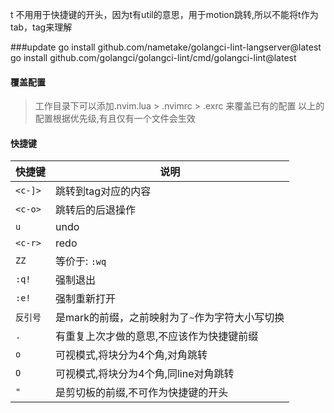 t 不用用于快捷键的开头，因为t有util的意思，用于motion跳转,所以不能将t作为tab，tag来理解


###update
go install github.com/nametake/golangci-lint-langserver@latest
go install github.com/golangci/golangci-lint/cmd/golangci-lint@latest

#### 覆盖配置
>工作目录下可以添加.nvim.lua > .nvimrc > .exrc 来覆盖已有的配置
>以上的配置根据优先级,有且仅有一个文件会生效


#### 快捷键
|快捷键|说明|
|---|---|
|`<c-]>`|跳转到tag对应的内容|
|`<c-o>`|跳转后的后退操作|
|`u`|undo|
|`<c-r>`|redo|
|`ZZ`|等价于: `:wq`|
|`:q!`|强制退出|
|`:e!`|强制重新打开|
|`反引号`|是mark的前缀，之前映射为了`~`作为字符大小写切换|
|`.`|有重复上次才做的意思,不应该作为快捷键前缀|
|`o`|可视模式,将块分为4个角,对角跳转|
|`O`|可视模式,将块分为4个角,同line对角跳转|
|`"`|是剪切板的前缀,不可作为快捷键的开头|

